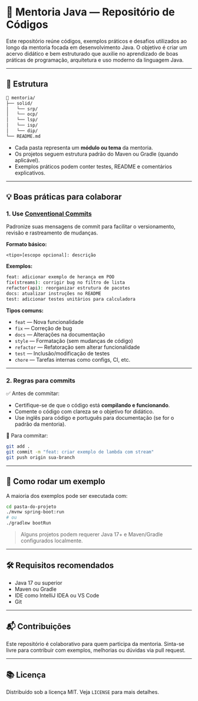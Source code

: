 # 🧠 Mentoria Java — Repositório de Códigos

Este repositório reúne códigos, exemplos práticos e desafios utilizados ao longo da mentoria focada em desenvolvimento Java. O objetivo é criar um acervo didático e bem estruturado que auxilie no aprendizado de boas práticas de programação, arquitetura e uso moderno da linguagem Java.

---

## 📂 Estrutura

```bash
📁 mentoria/
├── solid/
│   └── srp/
│   └── ocp/
│   └── lsp/
│   └── isp/
│   └── dip/
└── README.md
```

- Cada pasta representa um **módulo ou tema** da mentoria.
- Os projetos seguem estrutura padrão do Maven ou Gradle (quando aplicável).
- Exemplos práticos podem conter testes, README e comentários explicativos.

---

## 💡 Boas práticas para colaborar

### 1. Use [Conventional Commits](https://www.conventionalcommits.org/pt-br/v1.0.0/)
Padronize suas mensagens de commit para facilitar o versionamento, revisão e rastreamento de mudanças.

**Formato básico:**

```
<tipo>[escopo opcional]: descrição
```

**Exemplos:**

```bash
feat: adicionar exemplo de herança em POO
fix(streams): corrigir bug no filtro de lista
refactor(api): reorganizar estrutura de pacotes
docs: atualizar instruções no README
test: adicionar testes unitários para calculadora
```

**Tipos comuns:**

- `feat` — Nova funcionalidade
- `fix` — Correção de bug
- `docs` — Alterações na documentação
- `style` — Formatação (sem mudanças de código)
- `refactor` — Refatoração sem alterar funcionalidade
- `test` — Inclusão/modificação de testes
- `chore` — Tarefas internas como configs, CI, etc.

---

### 2. Regras para commits

✅ Antes de commitar:
- Certifique-se de que o código está **compilando e funcionando**.
- Comente o código com clareza se o objetivo for didático.
- Use inglês para código e português para documentação (se for o padrão da mentoria).

📝 Para commitar:

```bash
git add .
git commit -m "feat: criar exemplo de lambda com stream"
git push origin sua-branch
```

---

## 🚀 Como rodar um exemplo

A maioria dos exemplos pode ser executada com:

```bash
cd pasta-do-projeto
./mvnw spring-boot:run
# ou
./gradlew bootRun
```

> Alguns projetos podem requerer Java 17+ e Maven/Gradle configurados localmente.

---

## 🛠️ Requisitos recomendados

- Java 17 ou superior
- Maven ou Gradle
- IDE como IntelliJ IDEA ou VS Code
- Git

---

## 📬 Contribuições

Este repositório é colaborativo para quem participa da mentoria. Sinta-se livre para contribuir com exemplos, melhorias ou dúvidas via pull request.

---

## 📚 Licença

Distribuído sob a licença MIT. Veja `LICENSE` para mais detalhes.
